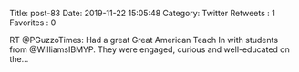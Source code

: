 Title: post-83
Date: 2019-11-22 15:05:48
Category: Twitter
Retweets : 1
Favorites : 0

RT @PGuzzoTimes: Had a great Great American Teach In with students from @WilliamsIBMYP. They were engaged, curious and well-educated on the…